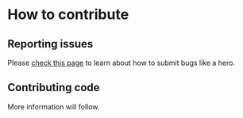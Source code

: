 # How to contribute
## Reporting issues

Please [check this page](https://github.com/ftbastler/BoNeMEAL/wiki/Reporting-issues) to learn about how to submit bugs like a hero.

## Contributing code

More information will follow.
